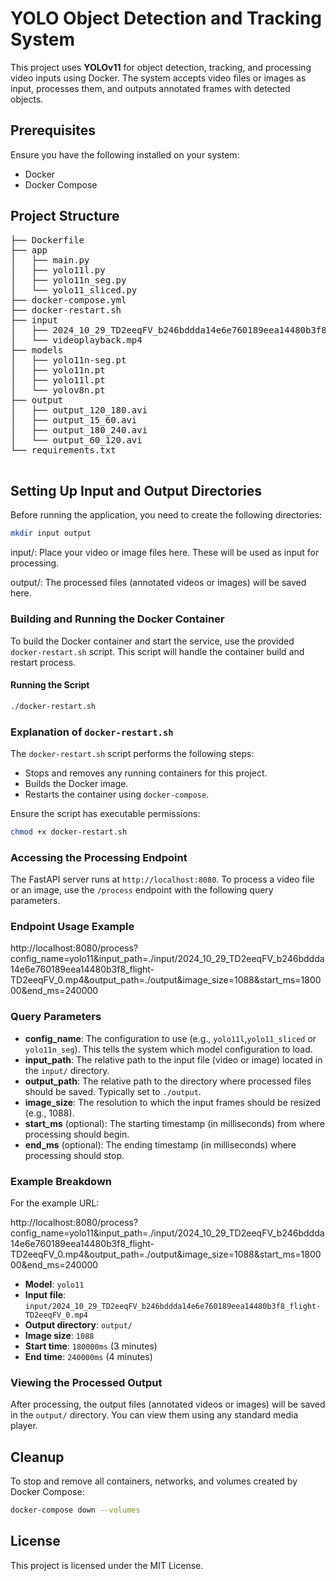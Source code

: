 # YOLO Object Detection and Tracking System

This project uses **YOLOv11** for object detection, tracking, and processing video inputs using Docker. The system accepts video files or images as input, processes them, and outputs annotated frames with detected objects.

## Prerequisites

Ensure you have the following installed on your system:
- Docker
- Docker Compose

## Project Structure
<pre>
├── Dockerfile
├── app
│   ├── main.py
│   ├── yolo11l.py
│   ├── yolo11n_seg.py     
│   └── yolo11_sliced.py
├── docker-compose.yml
├── docker-restart.sh
├── input
│   ├── 2024_10_29_TD2eeqFV_b246bddda14e6e760189eea14480b3f8_flight-TD2eeqFV_0.mp4
│   └── videoplayback.mp4
├── models
│   ├── yolo11n-seg.pt
│   ├── yolo11n.pt
│   ├── yolo11l.pt
│   └── yolov8n.pt
├── output
│   ├── output_120_180.avi
│   ├── output_15_60.avi
│   ├── output_180_240.avi
│   └── output_60_120.avi
└── requirements.txt
 </pre>
 
## Setting Up Input and Output Directories

Before running the application, you need to create the following directories:

```bash
mkdir input output
```

input/: Place your video or image files here. These will be used as input for processing.

output/: The processed files (annotated videos or images) will be saved here.

### Building and Running the Docker Container

To build the Docker container and start the service, use the provided `docker-restart.sh` script. This script will handle the container build and restart process.

#### Running the Script

```bash
./docker-restart.sh
```

### Explanation of `docker-restart.sh`

The `docker-restart.sh` script performs the following steps:
- Stops and removes any running containers for this project.
- Builds the Docker image.
- Restarts the container using `docker-compose`.

Ensure the script has executable permissions:

```bash
chmod +x docker-restart.sh
```

### Accessing the Processing Endpoint

The FastAPI server runs at `http://localhost:8080`. To process a video file or an image, use the `/process` endpoint with the following query parameters.

### Endpoint Usage Example

http://localhost:8080/process?config_name=yolo11&input_path=./input/2024_10_29_TD2eeqFV_b246bddda14e6e760189eea14480b3f8_flight-TD2eeqFV_0.mp4&output_path=./output&image_size=1088&start_ms=180000&end_ms=240000

### Query Parameters

- **config_name**: The configuration to use (e.g., `yolo11l`,`yolo11_sliced` or `yolo11n_seg`). This tells the system which model configuration to load.
- **input_path**: The relative path to the input file (video or image) located in the `input/` directory.
- **output_path**: The relative path to the directory where processed files should be saved. Typically set to `./output`.
- **image_size**: The resolution to which the input frames should be resized (e.g., 1088).
- **start_ms** (optional): The starting timestamp (in milliseconds) from where processing should begin.
- **end_ms** (optional): The ending timestamp (in milliseconds) where processing should stop.

### Example Breakdown

For the example URL:

http://localhost:8080/process?config_name=yolo11&input_path=./input/2024_10_29_TD2eeqFV_b246bddda14e6e760189eea14480b3f8_flight-TD2eeqFV_0.mp4&output_path=./output&image_size=1088&start_ms=180000&end_ms=240000

- **Model**: `yolo11`
- **Input file**: `input/2024_10_29_TD2eeqFV_b246bddda14e6e760189eea14480b3f8_flight-TD2eeqFV_0.mp4`
- **Output directory**: `output/`
- **Image size**: `1088`
- **Start time**: `180000ms` (3 minutes)
- **End time**: `240000ms` (4 minutes)

### Viewing the Processed Output

After processing, the output files (annotated videos or images) will be saved in the `output/` directory. You can view them using any standard media player.

## Cleanup

To stop and remove all containers, networks, and volumes created by Docker Compose:

```bash
docker-compose down --volumes
```


## License

This project is licensed under the MIT License.



